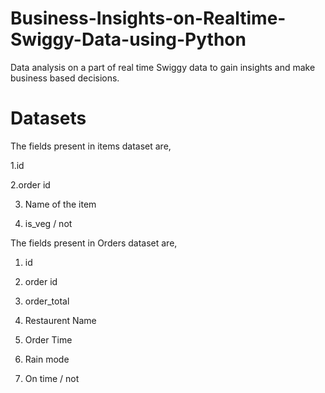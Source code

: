 # Business-Insights-on-Realtime-Swiggy-Data-using-Python
Data analysis on a part of real time Swiggy data to gain insights and make business based decisions.

# Datasets
The fields present in items dataset are,

1.id 

2.order id

3. Name of the item

4. is_veg / not

   
The fields present in Orders dataset are,

1. id

2. order id

3. order_total

4. Restaurent Name

5. Order Time

6. Rain mode

7. On time / not
